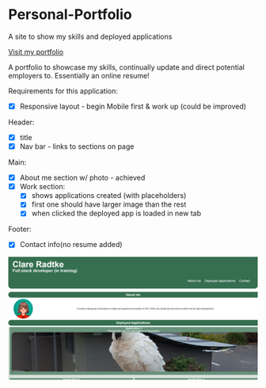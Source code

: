 # Personal-Portfolio
A site to show my skills and deployed applications

[Visit my portfolio](https://github.com/ClareRadtke/Personal-Portfolio)

A portfolio to showcase my skills, continually update and direct potential employers to.
Essentially an online resume!

Requirements for this application:

- [x] Responsive layout - begin Mobile first & work up (could be improved)

Header: 
- [x] title
- [x] Nav bar - links to sections on page

Main:
- [x] About me section w/ photo - achieved
- [x] Work section: 
  - [x] shows applications created (with placeholders)
  - [x] first one should have larger image than the rest
  - [x] when clicked the deployed app is loaded in new tab 

Footer:
- [x] Contact info(no resume added)



![screenshot of the website](Screenshot1.PNG?raw=true "Screenshot")
